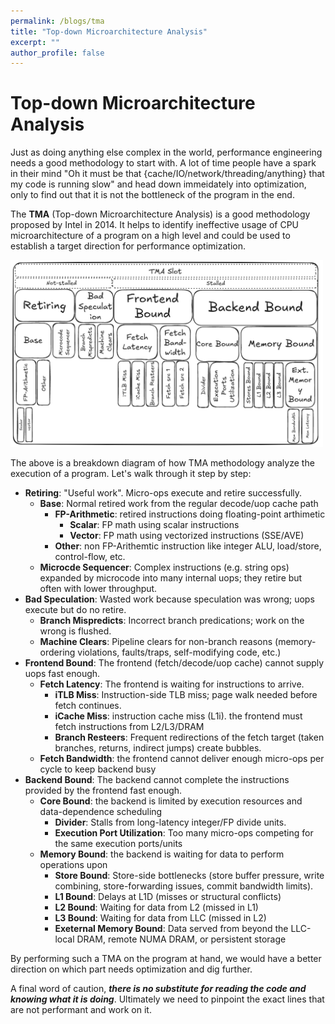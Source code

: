 ```yaml
---
permalink: /blogs/tma
title: "Top-down Microarchitecture Analysis"
excerpt: ""
author_profile: false
---
```


# Top-down Microarchitecture Analysis

Just as doing anything else complex in the world, performance engineering needs a good methodology to start with. A lot of time people have a spark in their mind "Oh it must be that {cache/IO/network/threading/anything} that my code is running slow" and head down immeidately into optimization, only to find out that it is not the bottleneck of the program in the end.

The **TMA** (Top-down Microarchitecture Analysis) is a good methodology proposed by Intel in 2014. It helps to identify ineffective usage of CPU microarchitecture of a program on a high level and could be used to establish a target direction for performance optimization.

<img src="/images/blogs/tma.png" alt="tma" width="500"/>

The above is a breakdown diagram of how TMA methodology analyze the execution of a program. Let's walk through it step by step:

+ **Retiring**: "Useful work". Micro-ops execute and retire successfully.
    + **Base**: Normal retired work from the regular decode/uop cache path
        + **FP-Arithmetic**: retired instructions doing floating-point arthimetic
            + **Scalar**: FP math using scalar instructions
            + **Vector**: FP math using vectorized instructions (SSE/AVE)
        + **Other**: non FP-Arithemtic instruction like integer ALU, load/store, control-flow, etc.
    + **Microcde Sequencer**: Complex instructions (e.g. string ops) expanded by microcode into many internal uops; they retire but often with lower throughput.
+ **Bad Speculation**: Wasted work because speculation was wrong; uops execute but do no retire.
    + **Branch Mispredicts**: Incorrect branch predications; work on the wrong is flushed.
    + **Machine Clears**: Pipeline clears for non-branch reasons (memory-ordering violations, faults/traps, self-modifying code, etc.)
+ **Frontend Bound**: The frontend (fetch/decode/uop cache) cannot supply uops fast enough.
    + **Fetch Latency**: The frontend is waiting for instructions to arrive.
        + **iTLB Miss**: Instruction-side TLB miss; page walk needed before fetch continues.
        + **iCache Miss**: instruction cache miss (L1i). the frontend must fetch instructions from L2/L3/DRAM
        + **Branch Resteers**: Frequent redirections of the fetch target (taken branches, returns, indirect jumps) create bubbles.
    + **Fetch Bandwidth**: the frontend cannot deliver enough micro-ops per cycle to keep backend busy
+ **Backend Bound**: The backend cannot complete the instructions provided by the frontend fast enough.
    + **Core Bound**: the backend is limited by execution resources and data-dependence scheduling
        + **Divider**: Stalls from long-latency integer/FP divide units.
        + **Execution Port Utilization**: Too many micro-ops competing for the same execution ports/units
    + **Memory Bound**: the backend is waiting for data to perform operations upon
        + **Store Bound**: Store-side bottlenecks (store buffer pressure, write combining, store-forwarding issues, commit bandwidth limits).
        + **L1 Bound**: Delays at L1D (misses or structural conflicts)
        + **L2 Bound**: Waiting for data from L2 (missed in L1)
        + **L3 Bound**: Waiting for data from LLC (missed in L2)
        + **Exeternal Memory Bound**: Data served from beyond the LLC-local DRAM, remote NUMA DRAM, or persistent storage

By performing such a TMA on the program at hand, we would have a better direction on which part needs optimization and dig further. 

A final word of caution, ***there is no substitute for reading the code and knowing what it is doing***. Ultimately we need to pinpoint the exact lines that are not performant and work on it.
